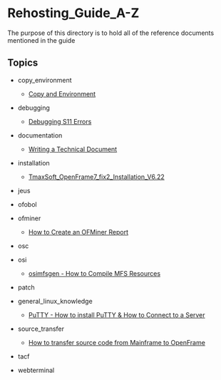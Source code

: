 # Rehosting_Guide_A-Z
The purpose of this directory is to hold all of the reference documents mentioned in the guide


## Topics

- copy_environment

	- [Copy and Environment](./copy_environment/README.md "Copy an Environment")

- debugging

	- [Debugging S11 Errors](./debugging/debugging/Debugging_S11_Error.md "Debugging S11 Errors")

- documentation

	- [Writing a Technical Document](./documentation/Writing_a_Technical_Document.md "Tips on writing a formal technical document")

- installation 

	- [TmaxSoft_OpenFrame7_fix2_Installation_V6.22](./installation/TmaxSoft_OpenFrame7_fix2_Installation_V6.22.md "Installation Guide")

- jeus
- ofobol
- ofminer

	- [How to Create an OFMiner Report](./ofminer/How_to_Create_an_OFMiner_Report.md "Create an OFMiner Report")

- osc
- osi

	- [osimfsgen - How to Compile MFS Resources](./osi/osimfsgen/How_to_compile_MFS_resources.md "How to Compile MFS Resources")

- patch
- general_linux_knowledge

	- [PuTTY - How to install PuTTY & How to Connect to a Server](./general_linux_knowledge/PuTTY/Connecting_To_A_Server_With_PuTTY.md "Install and Connect to Server")

- source_transfer

	- [How to transfer source code from Mainframe to OpenFrame](./source_transfer/How%20To%20Transfer%20Source%20Code%20from%20the%20Mainframe.md)

- tacf
- webterminal